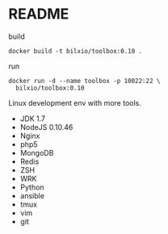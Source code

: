 # README

build
```
docker build -t bilxio/toolbox:0.10 .
```

run
```
docker run -d --name toolbox -p 10022:22 \
  bilxio/toolbox:0.10
```

Linux development env with more tools.

- JDK 1.7
- NodeJS 0.10.46
- Nginx
- php5
- MongoDB
- Redis
- ZSH
- WRK
- Python
- ansible
- tmux
- vim
- git
